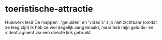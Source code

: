 # toeristische-attractie
Huiswerk les9
De mappen : 'geluiden' en 'video's' zijn niet zichtbaar (omdat ze leeg zijn)
Ik heb ze wel degelijk aangemaakt, maar heb mijn geluids- en videofragment via een directe link gebruikt.
